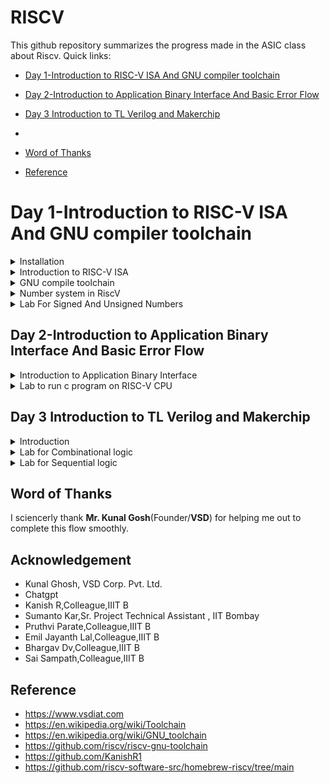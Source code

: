 # RISCV

This github repository summarizes the progress made in the ASIC class about Riscv. Quick links:

- [Day 1-Introduction to RISC-V ISA And GNU compiler toolchain ](#Day1--Introduction-to-RISC-V-ISA-And-GNU-compiler-toolchain)
  
- [Day 2-Introduction to Application Binary Interface And Basic Error Flow](#Day2--Introduction-to-Application-Binary-Interface-And-Basic-error-flow)

- [Day 3 Introduction to TL Verilog and Makerchip](#Day-3-Introduction-to-TL-Verilog-and-Makerchip.)

- []()

- [Word of Thanks](#Word-of-Thanks)

- [Reference](#reference)

# Day 1-Introduction to RISC-V ISA And GNU compiler toolchain 

<details> 
<summary> Installation </summary>
	
Steps to install Risc-tools (linux)

```
sudo apt install libboost-all-dev
git clone https://github.com/kunalg123/riscv_workshop_collaterals.git
cd riscv_workshop_collaterals
chmod +x run.sh
./run.sh

```

 Once you run it you will get make error. ignore it  and type the following command

 ```

cd ~/riscv_toolchain/iverilog/
git checkout --track -b v10-branch origin/v10-branch
git pull 
chmod 777 autoconf.sh 
./autoconf.sh 
./configure 
make
sudo make install

```

- To set the PATH variable in .bashrc

```

gedit .bashrc
#Instead of Alwin put your username
export PATH="/home/Alwin/riscv_toolchain/riscv64-unknown-elf-gcc-8.3.0-2019.08.0-x86_64-linux-ubuntu14/bin:$PATH" #Type at last line # close the bashrc and type
source .bashrc

```
For installation in mac just follow the below github link given in reference.

</details>

<details>
  <summary>Introduction to RISC-V ISA </summary>

  RISC-V ISA is a base integer ISA and must be present in any implemenatation along with some optional extension. The RISC-V has been designed to support extensive customization and specialization which can be extended  with  one  or  more  optional  instruction-set  extensions,  but  the  base  integer instructions cannot be redefine. The different instructions included in RISC-V are listed below.

1. Pseudo instructions - For e.g- mv,li,ret etc
2. Base integer instruction (RV64I, RV32I)-For e.g-lui,addi etc
3. Multiply extension (RV64M) -For e.g- mulw,divw etc
4. Single and double floating point instruction (RV64F, RV64D) -For e.g- flw,fadd etc
5. Application binary instruction 
6. Memory allocation and stack pointer

The detail of the RISC-V instructions set manual can be found [here](https://riscv.org/wp-content/uploads/2017/05/riscv-spec-v2.2.pdf).

Each base integer set is characterized by the  width  of the register (XLEN) and size of the user address space. The most important advantage of RISC-V is that it is an open standard instruction which is easily available for academics and commercial purposes free of cost.

</details>

<details>
  <summary>GNU compile toolchain</summary>

  The GNU compile toolchain is a set of programming tools in LINUX system that can be use for compiling a code to generate certain executable program, library and debugger and whose detail can be found in references. RISC-V is one such toolchain which supports C and C++ cross compiler. It supports two build modes: a generic ELF/Newlib toolchain and a more sophisticated Linux-ELF/glibc toolchain and the github link for the same can be found in references. 

1. Compiler and linker which transform the source code into an executable program
2. Libraries which provide interfaces to the operating system 
3. Debugger which is used to test and debug created program

To start off a c program to compile sum from 1 to n was written whose  codes given below as [sum1to6.c]

```

#include <stdio.h>

int main () {
	int i,sum = 0, n = 6;
	for (i = 1; i <=n; ++i) {
		sum += i;
	}
	printf("The sum of the number from 1 to %d is %d\n", n,sum);
	return 0;
	}

```

In case RISC-V GNU toolchain the follwing commands are executed

- To use the RISC-V gcc compiler or simulator, type
  
```
riscv64-unknown-elf-gcc  -o <object filename.o> <filename.c>

```
Here -01 gives 15 instructions set while -0fast gives us 12 instructions set(ubuntu) here in macos we get 15 instructions

More generic command with different options:

    `riscv64-unknown-elf-gcc <compiler option -O1 ; Ofast> <ABI specifier -lp64; -lp32; -ilp32> <architecture specifier -RV64 ; RV32> -o <object filename> <C      filename>`
    
-  To list the details of a file
  
  ```
ls -ltr <filename.o>

```

<img width="682" alt="Screenshot 2023-08-18 at 11 33 19 PM" src="https://github.com/alwinshaju08/Alwin_iiitb_asic_class/assets/69166205/c768b542-363a-4a6f-87b0-754f5d9a3484">

- To deassemble the object file 

```

riscv64-unknown-elf-objdump <object file> -d <object filename.o>

```

- Below image shows the disassembled file `sum1to6.o` with `main` function highlighted.


```

riscv64-unknown-elf-objdump <object file> -d <object filename.o> | less

```

<img width="682" alt="Screenshot 2023-08-18 at 11 33 45 PM" src="https://github.com/alwinshaju08/Alwin_iiitb_asic_class/assets/69166205/27322cef-c5db-4cbe-942f-4889623380cd">

```
/main
n

```
This code helps in seeing the main file:

<img width="1440" alt="Screenshot 2023-08-18 at 11 34 06 PM" src="https://github.com/alwinshaju08/Alwin_iiitb_asic_class/assets/69166205/0ddce653-dfe2-4331-a82d-8b4ec1fc1d1f">

here we can check the instruction set is 15 by subtracting  10214-101ac = 58\4=15 instruction sets 

** To compile:**

```
spike pk sum1ton.o
```
<img width="682" alt="Screenshot 2023-08-19 at 12 30 02 AM" src="https://github.com/alwinshaju08/Alwin_iiitb_asic_class/assets/69166205/5bbd2c8d-65e2-4e03-b234-551ad411197f">

** To debug using spike:**

```
spike -d pk sum1ton.o
```
After running the above code line a number of things can be done as demonstrated in the image below. The code can be manually debugged, part of it can be run and contents of registers can be checked.

```:q``` to quit. 

  </details>

  <details>
	  <summary>
	  Number system in RiscV
  </summary>
	  
The RISC-V architecture defines several different data types and number systems to represent and manipulate data. Here, I'll explain the basic number systems used in RISC-V:

- Binary Number System: RISC-V, like most digital systems, primarily operates on binary data. In the binary number system, numbers are represented using only two symbols: 0 and 1. Each digit in a binary number represents a power of 2. For example, the binary number "1101" represents (1 * 2^3) + (1 * 2^2) + (0 * 2^1) + (1 * 2^0) = 13 in decimal.
- Integer Representation: RISC-V supports different integer data types with varying sizes. The most common are 32-bit and 64-bit integers, denoted as "RV32" and "RV64" respectively. Integers are typically represented in two's complement form, which allows both positive and negative values to be stored and manipulated using the same hardware.
- Floating-Point Representation: RISC-V also supports floating-point operations for real numbers. Floating-point numbers are represented using a sign bit, an exponent, and a fraction (also known as mantissa). RISC-V defines different formats for floating-point numbers, including the IEEE 754 standard formats (single precision, double precision, etc.). These formats allow a wide range of values to be represented with varying levels of precision.
- Hexadecimal Notation: While binary is the fundamental representation in RISC-V, hexadecimal (base-16) notation is often used to represent binary numbers in a more human-readable form. Each hexadecimal digit represents four bits. For example, the binary number "11011010" can be represented as "DA" in hexadecimal.
- Memory Addressing: RISC-V CPUs use memory addresses to access data stored in memory. Memory addresses are typically represented in hexadecimal form. The exact memory addressing scheme depends on the specific RISC-V implementation and the memory model being used.
Overall, the RISC-V architecture provides a flexible framework for representing and manipulating different types of numbers, allowing software developers and hardware designers to efficiently perform arithmetic and logical operations on various data types within the context of RISC-V-based systems.

In computer architecture, the terms "bit," "byte," "word," and "double word" refer to different units of data storage and manipulation. These terms are used to describe the size of data that a computer's memory and processing units can handle. The specific sizes of these units can vary based on the architecture and implementation, but I'll provide you with some common interpretations:

- Bit: A bit is the smallest unit of data in computing. It can represent one of two values: 0 or 1. Bits are the building blocks of all digital information and are used to represent various types of data and instructions in a computer's memory and processing units.
- Byte: A byte is a group of 8 bits. It is the basic addressable unit of memory storage in most computer architectures. Bytes are commonly used to represent characters, numbers, and other small data elements. For example, the ASCII code for the letter 'A' is 65, which can be represented as a byte with the binary value 01000001.
- Word: The term "word" refers to the natural data size that a computer's central processing unit (CPU) can process in a single operation. The size of a word can vary between different computer architectures. In the context of x86 and x86-64 architectures, a word is typically 16 bits, while in other architectures like RISC-V, a word can be 32 bits or 64 bits. The size of a word determines the maximum amount of data that the CPU can manipulate at once, which can impact the efficiency of data processing.
- Double Word (Dword): The term "double word" (often abbreviated as "dword") is used to describe a data unit that is twice the size of a standard word. In x86 and x86-64 architectures, a double word is 32 bits, while in some other architectures, it can refer to a 64-bit value. The term "dword" is often used in the x86 family of processors to describe a 32-bit data value.
It's important to note that the exact sizes of these units can vary based on the computer architecture and implementation.
**Total Number of pattern by RV64 will be 2^64**
**RISC- doubleword can represent '0' to '(2^64 - 1)' unsigned numbers or positive numbers**

  <img width="1440" alt="Screenshot 2023-08-19 at 2 15 56 AM" src="https://github.com/alwinshaju08/Alwin_iiitb_asic_class/assets/69166205/44fcfeb1-56a6-4982-b172-864357dfe28d">

## Signed Numbers
To find negative number: we find 2's complement
- First the normal binary of the +ve number 
- Then we invert the number
- Then we add +1 to it
(-1,152,991,877,645,991,936)dec = (0001000000000000010000000000000100000000000000000000000000000000)bin
				  (1110111111111111101111111111111011111111111111111111111111111111)bin
											+1
  				    (1110111111111111101111111111111100000000000000000000000000000000)bin


  </details>
  
<details>
<summary>Lab For Signed And Unsigned Numbers</summary>

Code for unsignedHighest:

```
#include <stdio.h>
#include <math.h>
int main() {
unsigned long long int max = (unsigned long long int) (pow(2,64) -1);
printf("highest number represented by unsigned long long int is %llu\n", max);
return 0;
}

```

<img width="682" alt="Screenshot 2023-08-19 at 2 37 14 AM" src="https://github.com/alwinshaju08/Alwin_iiitb_asic_class/assets/69166205/abfe12ba-f1e9-40c1-b3a3-1c267d73fcec">


This show the Highest value for Unsigned Numbers
if we tweak the code to get the lowest value for Unsigned Number by changing (pow(2,64) * -1);

![Screenshot 2023-08-19 at 2 41 16 AM](https://github.com/alwinshaju08/Alwin_iiitb_asic_class/assets/69166205/7e655ffe-1b19-40d5-a041-14108865fc2b)

Code for signed Numbers:

```
#include <stdio.h>
#include <math.h>
int main(){
long long int max = (long long int) (pow(2,10) * -1);
printf("highest number represented by long long int is %lld\n", max);
return 0;
}

```

<img width="682" alt="Screenshot 2023-08-19 at 2 46 18 AM" src="https://github.com/alwinshaju08/Alwin_iiitb_asic_class/assets/69166205/ecf3d7cf-ee06-4d48-a146-9a974c09660b">


## Example no.1

code:

```
#include <stdio.h>
#include <math.h>
int main() {
long long int max = (int) (pow(2,63) -1);
long long int min = (int) (pow(2,63) * -1);
printf("highest number represented by long long int is %lld\n", max);
printf("lowest number represented by long long int is %lld\n", min);
return 0;

```

![Screenshot 2023-08-19 at 2 56 52 AM](https://github.com/alwinshaju08/Alwin_iiitb_asic_class/assets/69166205/d881e7f5-2837-402c-a6e0-3df8a7336d8e)

Here in this code we have to change :

```
long long int max = (long long int) (pow(2,63) -1);
long long int min = (long long int) (pow(2,63) * -1);

```
so corrected output :

<img width="682" alt="Screenshot 2023-08-19 at 3 06 23 AM" src="https://github.com/alwinshaju08/Alwin_iiitb_asic_class/assets/69166205/fc038bb5-9e97-4c83-afaa-ba2e1aa22224">

Table : 

<img width="1440" alt="Screenshot 2023-08-19 at 2 59 33 AM" src="https://github.com/alwinshaju08/Alwin_iiitb_asic_class/assets/69166205/2769ceb4-e909-48f9-a051-d5b23163e190">


## labwork:

1.FOR THE C PROGRAM USED IN LABS, USE A VALUE OF N=9, COMPILE AND SIMULATE USING GCC COMPILER. WHAT IS THE OUTPUT YOU GET?

<img width="682" alt="Screenshot 2023-08-19 at 2 58 25 PM" src="https://github.com/alwinshaju08/RISCV/assets/69166205/f9aa4d1f-af6a-4afc-96a4-e014b9af6dd6">

2.AS SHOWN IN LABS, COMPILE THE C PROGRAM (N=9) USING RISCV-GCC COMPILER WITH O1 SWITCH AND LOOK AT ASSEMBLY CODE USING RISCV-OBJDMP. WHAT IS THE MEMORY LOCATION OF "PRINTF" SUBROUTINE ?

<img width="1440" alt="Screenshot 2023-08-19 at 3 01 02 PM" src="https://github.com/alwinshaju08/RISCV/assets/69166205/825fca29-1ccb-45ca-b05e-0c1293afa521">

3.HOW MANY INSTRUCTIONS ARE USED IN "PRINTF" SUBROUTINE FOR C PROGRAM (N=9) COMPILED WITH RISCV-GCC AND O1 SWITCH?

ans.21

4.AS SHOWN IN LABS, COMPILE THE C PROGRAM (N=9) USING RISCV-GCC COMPILER WITH OFAST SWITCH AND LOOK AT ASSEMBLY CODE USING RISCV-OBJDMP. HOW MANY INSTRUCTIONS ARE USED BY "MAIN" PROGRAM ?

ans.11

5.DEBUG C PROGRAM (N=9) WITH SPIKE AND RUN UNTIL PC IS 10200. WHAT ARE THE CONTENTS OF REGISTER A0?

![Screenshot 2023-08-19 at 3 07 34 PM](https://github.com/alwinshaju08/RISCV/assets/69166205/10b6bea1-6fcf-4342-9940-f6d6f5d779a9)

6.DEBUG C PROGRAM (N=9) WITH SPIKE AND RUN UNTIL PC IS 10200. WHAT ARE THE CONTENTS OF REGISTER SP?

<img width="682" alt="Screenshot 2023-08-19 at 3 09 51 PM" src="https://github.com/alwinshaju08/RISCV/assets/69166205/f23d64f2-9974-453c-832c-7fefdd59e029">

7.DEBUG C PROGRAM (N=9) WITH SPIKE AND RUN UNTIL PC IS 101C4. WHAT ARE THE CONTENTS OF REGISTER A0?

<img width="682" alt="Screenshot 2023-08-19 at 3 12 38 PM" src="https://github.com/alwinshaju08/RISCV/assets/69166205/80952a0c-6c71-42d0-ba5e-92878cdd238b">

8.DEBUG C PROGRAM (N=9) WITH SPIKE AND RUN UNTIL PC IS 10212. WHAT IS THE OUTPUT ON SHELL?

<img width="682" alt="Screenshot 2023-08-19 at 3 14 05 PM" src="https://github.com/alwinshaju08/RISCV/assets/69166205/78a4d405-fdde-467a-82e1-560844915563">

</details>


## Day 2-Introduction to Application Binary Interface And Basic Error Flow

<details>
<summary>
	Introduction to Application Binary Interface
</summary>
	
* The application program can directly access the registers of the RISC V architecture using something known as system calls. The ABI (also known as system call interface enables the application to access the hardware resources via registers.
  
* In RISC V architecture, the width of the register is defined as XLEN. For RV64 and RV32, the widths are 64 bits and 32 bits, respectively.
  
* RISC V belongs to the little endian memory addressing system, which means that the least significant byte of a word is stored in the smallest memory address.

An Application Binary Interface is a set of rules enforced by the operating system on a specific architecture. So, Linker converts relocatable machine code to absolute machine code via ABI interface specific to the architecture of machine.
Just like how application program interface (API) is used by application programs to access the standard libraries, an application binary interface or system  call interface is utilised to access hardware resources . The ISA is inherently divided into two parts: *User & System ISA* and *User ISA*  the latter is available to the user directly by system calls. 
  
Now, how does the ABI access the hardware resources? 
- It uses different registers(32 in number) which are each of width `XLEN = 32 bit` for RV32 (~`XLEN = 64 for RV64`) . On a higher level of abstraction these registers are accessed by their respective ABI names.
  
  For base integer instructions there are broadly 3 types of of such registers:
  - I-type : For instructions having immediate values as operands.
  - R-type : For instructions having only registers as operands.
  - S-type : For instructions used for storing operations.

So, it is system call interface used by the application program to access the registers specific to architecture. Overhere the architecture is RISC-V, so to access 32 registers of RISC-V below is the table which shows the calling convention (ABI name) given to registers for the application programmer to use.


# Load,Add And Store Instructions

	ld x8,16(x23)
 
 here ld is for load doubleword,x8 shows destination register (rd),16 is offset,x23 is source register . This is I type Instructions  :

<img width="1033" alt="Screenshot 2023-08-19 at 11 24 09 AM" src="https://github.com/alwinshaju08/RISCV/assets/69166205/d9f8e2ce-f424-47dc-934f-b00ef5d9de4a">

	add x8,x29,x8
 here add is function,x8 is destination register (rd),x29 & x8 is source register. This is R type Instructions  :

 ![Screenshot 2023-08-19 at 11 24 19 AM](https://github.com/alwinshaju08/RISCV/assets/69166205/32aeb799-fa17-4dc2-9186-7b142f341f10)

 	sd x8,8(x23)
  here store is store doubleword,x8 is data registers,8 tell offset(immediate) ,x23 is source register. This is S type Instructions  :

  ![Screenshot 2023-08-19 at 11 31 29 AM](https://github.com/alwinshaju08/RISCV/assets/69166205/b20b0475-88b1-45e1-88cd-84e19cbec61a)

Here in each Instructions set we can see register are of 5 bits so total number of register = 2^5 = 32 registers

# RISC-V Block Diagram

![RISC-V](https://github.com/kuby1412/RISC-V-MYTH-Workshop/blob/master/Documentation/Block%20Diagram.PNG)

![RISC-V](https://github.com/kuby1412/RISC-V-MYTH-Workshop/blob/master/Documentation/Block%20Diagram%20v2.PNG)


![calling_convention](https://github.com/kuby1412/RISC-V-MYTH-Workshop/blob/master/Documentation/ABI.png)

## labworks

Code for labwork:

<img width="1440" alt="Screenshot 2023-08-19 at 3 59 15 PM" src="https://github.com/alwinshaju08/RISCV/assets/69166205/8440a5c2-7781-4288-8a73-07f7872c76db">


1.MODIFY 1TO9_CUSTOM.C AND LOAD.S AS SHOWN IN VIDEO. WHAT IS THE OUTPUT OF SIMULATION WITH -OFAST ?

![Screenshot 2023-08-19 at 3 42 33 PM](https://github.com/alwinshaju08/RISCV/assets/69166205/cb6dd5a6-f0bb-4c53-b6ec-ecda65c6e1e7)

2.WHAT IS THE MEMORY LOCATION OF LOAD SUBROUTINE?

![Screenshot 2023-08-19 at 3 33 59 PM](https://github.com/alwinshaju08/RISCV/assets/69166205/8fa6ac44-a7e0-47ab-bba8-c4f47cdb0b6f)

3.WHAT IS THE MEMORY LOCATION OF LOOP SUBROUTINE?

 <img width="682" alt="Screenshot 2023-08-19 at 3 37 39 PM" src="https://github.com/alwinshaju08/RISCV/assets/69166205/aeb90c06-d65e-4214-80d4-568d12f52eb3">

4.OPEN SPIKE DEBUGGER AND RUN 1TO9_CUSTOM.O UNTIL PC IS 101AC WHAT IS THE VALUE OF A0 AND A1 REGISTERS?

<img width="682" alt="Screenshot 2023-08-19 at 3 50 20 PM" src="https://github.com/alwinshaju08/RISCV/assets/69166205/7d2f5b78-0e7e-45ae-a72b-b2117004e0bc">

5.OPEN SPIKE DEBUGGER AND RUN 1TO9_CUSTOM.O UNTIL PC IS 101B2 WHAT IS THE VALUE OF A0 AND A1 REGISTERS?

<img width="638" alt="Screenshot 2023-08-19 at 3 54 07 PM" src="https://github.com/alwinshaju08/RISCV/assets/69166205/409a3ab5-0485-4336-826a-4e4c29bb05a7">

</details>

<details>
	<summary>Lab to run c program on RISC-V CPU</summary>

 <img width="1440" alt="Screenshot 2023-08-19 at 5 49 22 PM" src="https://github.com/alwinshaju08/RISCV/assets/69166205/ff0d999e-3631-455c-9e23-7dca14779118">

Here we have riscv cpu program code through which we send the HEX format file of c program to show output the output of the given code 

```
chmod 777 rv32im.sh
./rv32im.sh 

```
<img width="682" alt="Screenshot 2023-08-19 at 5 52 57 PM" src="https://github.com/alwinshaju08/RISCV/assets/69166205/3db2b137-a683-40db-bfb8-e9ef5f5480fd">

Input hex file to sent through verilog code:

firmware.hex:

<img width="682" alt="Screenshot 2023-08-19 at 5 53 44 PM" src="https://github.com/alwinshaju08/RISCV/assets/69166205/bbe00737-8a05-4ab7-9f7f-52ac30308975">

firmware32.hex:

<img width="682" alt="Screenshot 2023-08-19 at 5 53 54 PM" src="https://github.com/alwinshaju08/RISCV/assets/69166205/4743a68b-6822-485f-a33d-c0a13e2d2e11">

</details>

## Day 3 Introduction to TL Verilog and Makerchip
<details >
<summary >Introduction</summary>

TL-Verilog was used as the HDL of choice for this project. Projects on Makerchip can be completely designed using TL-Verilog. Transaction Level - Verilog standard is an extension of Verilog which has various advantages like simpler syntax, shorter codes and easy pipelining. You can learn more about TL-Verilog [here](http://tl-x.org/).

Timing abstract can be done in TL-Verilog. This model is specified for pipelines where the sequential elements are generated by tools from the pipelined specification. This allows for easy retiming without the risk of introduction of any functional bugs. More information on timing abstract in TL-Verilog can be found in the IEEE paper ["Timing-Abstract Circuit Design in Transaction-Level Verilog" by Steven Hoover](https://ieeexplore.ieee.org/document/8119264).

</details>

<details >
<summary >Lab for Combinational logic </summary>

Makerchip IDE

Makerchip is a free online environment for developing high-quality integrated circuits. You can code, compile, simulate, and debug Verilog designs, all from your browser. Your code, block diagrams, and waveforms are tightly integrated.

## Loading pythagorean Example on Makerchip IDE

<img width="1274" alt="Screenshot 2023-08-19 at 10 11 28 PM" src="https://github.com/alwinshaju08/RISCV/assets/69166205/91877916-5394-48e6-a156-659fbe506cc6">

## AND Gate Example on Makerchip IDE

<img width="1274" alt="Screenshot 2023-08-19 at 10 33 45 PM" src="https://github.com/alwinshaju08/RISCV/assets/69166205/2adf559c-45f2-41f4-9f19-2602b09266a4">

## Lab On Understanding Usage Of Vector

<img width="1290" alt="Screenshot 2023-08-20 at 2 31 28 AM" src="https://github.com/alwinshaju08/RISCV/assets/69166205/83c2d94c-ac46-40e0-9c78-fbe64a7669f6">

## Multiplexer on Makerchip IDE

<img width="1290" alt="Screenshot 2023-08-20 at 2 30 47 AM" src="https://github.com/alwinshaju08/RISCV/assets/69166205/5094aaab-ad29-45fe-992d-4215f90eea83">

## Calculator on Makerchip IDE

<img width="1401" alt="Screenshot 2023-08-20 at 3 09 19 AM" src="https://github.com/alwinshaju08/RISCV/assets/69166205/ece71b8a-04b6-404a-ac81-384eba0d87a3">

</details>
<details >
<summary >Lab for Sequential  logic </summary>

Sequential logic refers to a type of digital logic circuit or system in which the output depends not only on the current inputs but also on the previous states of the circuit. Unlike combinational logic, which only considers the current inputs to generate outputs, sequential logic incorporates memory elements to store information and generate outputs based on both current inputs and past history.

## Lab On Free Running Counter

<img width="475" alt="Screenshot 2023-08-20 at 3 18 34 AM" src="https://github.com/alwinshaju08/RISCV/assets/69166205/8ecfee27-aa83-49a3-808d-21a4882d2741">

Output:




 
</details>

## Word of Thanks
I sciencerly thank **Mr. Kunal Gosh**(Founder/**VSD**) for helping me out to complete this flow smoothly.

## Acknowledgement
- Kunal Ghosh, VSD Corp. Pvt. Ltd.
- Chatgpt
- Kanish R,Colleague,IIIT B
- Sumanto Kar,Sr. Project Technical Assistant , IIT Bombay
- Pruthvi Parate,Colleague,IIIT B
- Emil Jayanth Lal,Colleague,IIIT B
- Bhargav Dv,Colleague,IIIT B
- Sai Sampath,Colleague,IIIT B
  
## Reference 
- https://www.vsdiat.com
- https://en.wikipedia.org/wiki/Toolchain
- https://en.wikipedia.org/wiki/GNU_toolchain
- https://github.com/riscv/riscv-gnu-toolchain
- https://github.com/KanishR1
- https://github.com/riscv-software-src/homebrew-riscv/tree/main
